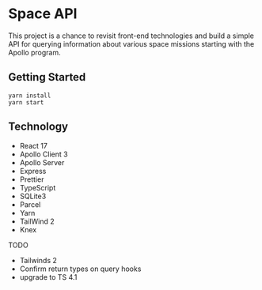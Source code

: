 # Space API

This project is a chance to revisit front-end technologies and build a simple API for querying information about various space missions starting with the Apollo program.


## Getting Started
```shell
yarn install
yarn start
```


## Technology
- React 17
- Apollo Client 3
- Apollo Server
- Express
- Prettier
- TypeScript
- SQLite3
- Parcel
- Yarn
- TailWind 2
- Knex

TODO
* Tailwinds 2
* Confirm return types on query hooks
* upgrade to TS 4.1